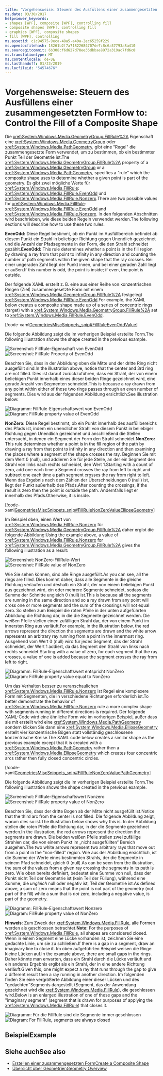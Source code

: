 ```yaml
---
title: 'Vorgehensweise: Steuern des Ausfüllens einer zusammengesetzten Form'
ms.date: 03/30/2017
helpviewer_keywords:
- shapes [WPF], composite [WPF], controlling fill
- composite shapes [WPF], controlling fill
- graphics [WPF], composite shapes
- fill [WPF], controlling
ms.assetid: c1c94575-9eca-48a5-a49a-2ec65259f229
ms.openlocfilehash: 18261b2f7a71822684707de7c8c6a37793a8a410
ms.sourcegitcommit: 6b308cf6d627d78ee36dbbae8972a310ac7fd6c8
ms.translationtype: MT
ms.contentlocale: de-DE
ms.lasthandoff: 01/23/2019
ms.locfileid: "54574676"
---
```

# <a name="how-to-control-the-fill-of-a-composite-shape"></a><span data-ttu-id="9848e-102">Vorgehensweise: Steuern des Ausfüllens einer zusammengesetzten Form</span><span class="sxs-lookup"><span data-stu-id="9848e-102">How to: Control the Fill of a Composite Shape</span></span>
<span data-ttu-id="9848e-103">Die <xref:System.Windows.Media.GeometryGroup.FillRule%2A> Eigenschaft eine <xref:System.Windows.Media.GeometryGroup> oder <xref:System.Windows.Media.PathGeometry>, gibt eine "Regel" die zusammengesetzte Form verwendet, um zu bestimmen, ob ein bestimmter Punkt Teil der Geometrie ist.</span><span class="sxs-lookup"><span data-stu-id="9848e-103">The <xref:System.Windows.Media.GeometryGroup.FillRule%2A> property of a <xref:System.Windows.Media.GeometryGroup> or a <xref:System.Windows.Media.PathGeometry>, specifies a "rule" which the composite shape uses to determine whether a given point is part of the geometry.</span></span> <span data-ttu-id="9848e-104">Es gibt zwei mögliche Werte für <xref:System.Windows.Media.FillRule>: <xref:System.Windows.Media.FillRule.EvenOdd> und <xref:System.Windows.Media.FillRule.Nonzero>.</span><span class="sxs-lookup"><span data-stu-id="9848e-104">There are two possible values for <xref:System.Windows.Media.FillRule>: <xref:System.Windows.Media.FillRule.EvenOdd> and <xref:System.Windows.Media.FillRule.Nonzero>.</span></span> <span data-ttu-id="9848e-105">In den folgenden Abschnitten wird beschrieben, wie diese beiden Regeln verwendet werden.</span><span class="sxs-lookup"><span data-stu-id="9848e-105">The following sections will describe how to use these two rules.</span></span>  
  
 <span data-ttu-id="9848e-106">**EvenOdd:** Diese Regel bestimmt, ob ein Punkt im Ausfüllbereich befindet ab diesem Punkt ein Strahl in beliebiger Richtung gegen Unendlich gezeichnet und die Anzahl der Pfadsegmente in der Form, die den Strahl schneidet gezählt.</span><span class="sxs-lookup"><span data-stu-id="9848e-106">**EvenOdd:** This rule determines whether a point is in the fill region by drawing a ray from that point to infinity in any direction and counting the number of path segments within the given shape that the ray crosses.</span></span> <span data-ttu-id="9848e-107">Bei einer ungeraden Zahl liegt der Punkt innen, und bei einer geraden Zahl liegt er außen.</span><span class="sxs-lookup"><span data-stu-id="9848e-107">If this number is odd, the point is inside; if even, the point is outside.</span></span>  
  
 <span data-ttu-id="9848e-108">Der folgende XAML erstellt z. B. eine aus einer Reihe von konzentrischen Ringen (Ziel) zusammengesetzte Form mit einem <xref:System.Windows.Media.GeometryGroup.FillRule%2A> festgelegt <xref:System.Windows.Media.FillRule.EvenOdd>.</span><span class="sxs-lookup"><span data-stu-id="9848e-108">For example, the XAML below creates a composite shape made up of a series of concentric rings (target) with a <xref:System.Windows.Media.GeometryGroup.FillRule%2A> set to <xref:System.Windows.Media.FillRule.EvenOdd>.</span></span>  
  
 [!code-xaml[GeometriesMiscSnippets_snip#FillRuleEvenOddValue](../../../../samples/snippets/xaml/VS_Snippets_Wpf/GeometriesMiscSnippets_snip/XAML/FillRuleExample.xaml#fillruleevenoddvalue)]  
  
 <span data-ttu-id="9848e-109">Die folgende Abbildung zeigt die im vorherigen Beispiel erstellte Form.</span><span class="sxs-lookup"><span data-stu-id="9848e-109">The following illustration shows the shape created in the previous example.</span></span>  
  
 <span data-ttu-id="9848e-110">![Screenshot: FillRule-Eigenschaft von EvenOdd](../../../../docs/framework/wpf/graphics-multimedia/media/fillruleevenoddfirstone.png "FillRuleEvenOddFirstOne")</span><span class="sxs-lookup"><span data-stu-id="9848e-110">![Screenshot: FillRule Property of EvenOdd](../../../../docs/framework/wpf/graphics-multimedia/media/fillruleevenoddfirstone.png "FillRuleEvenOddFirstOne")</span></span>  
  
 <span data-ttu-id="9848e-111">Beachten Sie, dass in der Abbildung oben die Mitte und der dritte Ring nicht ausgefüllt sind.</span><span class="sxs-lookup"><span data-stu-id="9848e-111">In the illustration above, notice that the center and 3rd ring are not filled.</span></span> <span data-ttu-id="9848e-112">Dies ist darauf zurückzuführen, dass ein Strahl, der von einem beliebigen Punkt innerhalb eines dieser beiden Ringe gezeichnet wird, eine gerade Anzahl von Segmenten schneidet.</span><span class="sxs-lookup"><span data-stu-id="9848e-112">This is because a ray drawn from any point within either of those two rings passes through an even number of segments.</span></span> <span data-ttu-id="9848e-113">Dies wird aus der folgenden Abbildung ersichtlich:</span><span class="sxs-lookup"><span data-stu-id="9848e-113">See illustration below:</span></span>  
  
 <span data-ttu-id="9848e-114">![Diagramm: FillRule-Eigenschaftswert von EvenOdd](../../../../docs/framework/wpf/graphics-multimedia/media/fillruleevenodd2.png "FillRuleEvenOdd2")</span><span class="sxs-lookup"><span data-stu-id="9848e-114">![Diagram: FillRule property value of EvenOdd](../../../../docs/framework/wpf/graphics-multimedia/media/fillruleevenodd2.png "FillRuleEvenOdd2")</span></span>  
  
 <span data-ttu-id="9848e-115">**NonZero:** Diese Regel bestimmt, ob ein Punkt innerhalb des ausfüllbereichs des Pfads ist, indem ein unendlicher Strahl von diesem Punkt in beliebiger Richtung gegen Unendlich gezeichnet und anschließend die Stellen untersucht, in denen ein Segment der Form den Strahl schneidet.</span><span class="sxs-lookup"><span data-stu-id="9848e-115">**NonZero:** This rule determines whether a point is in the fill region of the path by drawing a ray from that point to infinity in any direction and then examining the places where a segment of the shape crosses the ray.</span></span> <span data-ttu-id="9848e-116">Beginnen Sie mit dem Wert 0 (null), und addieren Sie für jede Stelle, an der ein Segment den Strahl von links nach rechts schneidet, den Wert 1.</span><span class="sxs-lookup"><span data-stu-id="9848e-116">Starting with a count of zero, add one each time a Segment crosses the ray from left to right and subtract one each time a path segment crosses the ray from right to left.</span></span> <span data-ttu-id="9848e-117">Wenn das Ergebnis nach dem Zählen der Überschneidungen 0 (null) ist, liegt der Punkt außerhalb des Pfads.</span><span class="sxs-lookup"><span data-stu-id="9848e-117">After counting the crossings, if the result is zero then the point is outside the path.</span></span> <span data-ttu-id="9848e-118">Andernfalls liegt er innerhalb des Pfads.</span><span class="sxs-lookup"><span data-stu-id="9848e-118">Otherwise, it is inside.</span></span>  
  
 [!code-xaml[GeometriesMiscSnippets_snip#FillRuleNonZeroValueEllipseGeometry](../../../../samples/snippets/xaml/VS_Snippets_Wpf/GeometriesMiscSnippets_snip/XAML/FillRuleExample.xaml#fillrulenonzerovalueellipsegeometry)]  
  
 <span data-ttu-id="9848e-119">Im Beispiel oben, einen Wert von <xref:System.Windows.Media.FillRule.Nonzero> für <xref:System.Windows.Media.GeometryGroup.FillRule%2A> daher ergibt die folgende Abbildung:</span><span class="sxs-lookup"><span data-stu-id="9848e-119">Using the example above, a value of <xref:System.Windows.Media.FillRule.Nonzero> for <xref:System.Windows.Media.GeometryGroup.FillRule%2A> gives the following illustration as a result:</span></span>  
  
 <span data-ttu-id="9848e-120">![Screenshot: NonZero-FillRule-Wert](../../../../docs/framework/wpf/graphics-multimedia/media/fillrulenonzero1.png "FillRuleNonZero1")</span><span class="sxs-lookup"><span data-stu-id="9848e-120">![Screenshot: FillRule value of NonZero](../../../../docs/framework/wpf/graphics-multimedia/media/fillrulenonzero1.png "FillRuleNonZero1")</span></span>  
  
 <span data-ttu-id="9848e-121">Wie Sie sehen können, sind alle Ringe ausgefüllt.</span><span class="sxs-lookup"><span data-stu-id="9848e-121">As you can see, all the rings are filled.</span></span> <span data-ttu-id="9848e-122">Dies kommt daher, dass alle Segmente in die gleiche Richtung verlaufen und deshalb ein Strahl, der von einem beliebigen Punkt aus gezeichnet wird, ein oder mehrere Segmente schneidet, sodass die Summe der Schnitte ungleich 0 (null) ist.</span><span class="sxs-lookup"><span data-stu-id="9848e-122">This is because all the segments are running in the same direction and so a ray drawn from any point will cross one or more segments and the sum of the crossings will not equal zero.</span></span> <span data-ttu-id="9848e-123">So stellen zum Beispiel die roten Pfeile in der unten aufgeführten Abbildung die Richtung dar, in die die Segmente gezeichnet werden. Die weißen Pfeile stellen einen zufälligen Strahl dar, der von einem Punkt im innersten Ring aus verläuft.</span><span class="sxs-lookup"><span data-stu-id="9848e-123">For example, in the illustration below, the red arrows represent the direction the segments are drawn and the white arrow represents an arbitrary ray running from a point in the innermost ring.</span></span> <span data-ttu-id="9848e-124">Ausgehend vom Wert 0 (null) wird für jedes Segment, das der Strahl schneidet, der Wert 1 addiert, da das Segment den Strahl von links nach rechts schneidet.</span><span class="sxs-lookup"><span data-stu-id="9848e-124">Starting with a value of zero, for each segment that the ray crosses, a value of one is added because the segment crosses the ray from left to right.</span></span>  
  
 <span data-ttu-id="9848e-125">![Diagramm: FillRule-Eigenschaftswert entspricht NonZero](../../../../docs/framework/wpf/graphics-multimedia/media/fillrulenonzero2.png "FillRuleNonZero2")</span><span class="sxs-lookup"><span data-stu-id="9848e-125">![Diagram: FillRule property value equal to NonZero](../../../../docs/framework/wpf/graphics-multimedia/media/fillrulenonzero2.png "FillRuleNonZero2")</span></span>  
  
 <span data-ttu-id="9848e-126">Um das Verhalten besser zu veranschaulichen <xref:System.Windows.Media.FillRule.Nonzero> ist Regel eine komplexere Form mit Segmenten, die in verschiedene Richtungen erforderlich ist.</span><span class="sxs-lookup"><span data-stu-id="9848e-126">To better demonstrate the behavior of <xref:System.Windows.Media.FillRule.Nonzero> rule a more complex shape with segments running in different directions is required.</span></span> <span data-ttu-id="9848e-127">Der folgende XAML-Code wird eine ähnliche Form wie im vorherigen Beispiel, außer dass sie mit erstellt wird eine <xref:System.Windows.Media.PathGeometry> sondern klicken Sie dann eine <xref:System.Windows.Media.EllipseGeometry> erstellt vier konzentrische Bögen statt vollständig geschlossene konzentrische Kreise.</span><span class="sxs-lookup"><span data-stu-id="9848e-127">The XAML code below creates a similar shape as the previous example except that it is created with a <xref:System.Windows.Media.PathGeometry> rather then a <xref:System.Windows.Media.EllipseGeometry> which creates four concentric arcs rather then fully closed concentric circles.</span></span>  
  
 [!code-xaml[GeometriesMiscSnippets_snip#FillRuleNonZeroValuePathGeometry](../../../../samples/snippets/xaml/VS_Snippets_Wpf/GeometriesMiscSnippets_snip/XAML/FillRuleExample.xaml#fillrulenonzerovaluepathgeometry)]  
  
 <span data-ttu-id="9848e-128">Die folgende Abbildung zeigt die im vorherigen Beispiel erstellte Form.</span><span class="sxs-lookup"><span data-stu-id="9848e-128">The following illustration shows the shape created in the previous example.</span></span>  
  
 <span data-ttu-id="9848e-129">![Screenshot: FillRule-Eigenschaftswert Nonzero](../../../../docs/framework/wpf/graphics-multimedia/media/fillrulenonzero3.png "FillRuleNonZero3")</span><span class="sxs-lookup"><span data-stu-id="9848e-129">![Screenshot: FillRule property value of NonZero](../../../../docs/framework/wpf/graphics-multimedia/media/fillrulenonzero3.png "FillRuleNonZero3")</span></span>  
  
 <span data-ttu-id="9848e-130">Beachten Sie, dass der dritte Bogen ab der Mitte nicht ausgefüllt ist.</span><span class="sxs-lookup"><span data-stu-id="9848e-130">Notice that the third arc from the center is not filled.</span></span> <span data-ttu-id="9848e-131">Die folgende Abbildung zeigt, warum dies so ist.</span><span class="sxs-lookup"><span data-stu-id="9848e-131">The illustration below shows why this is.</span></span> <span data-ttu-id="9848e-132">In der Abbildung stellen die roten Pfeile die Richtung dar, in der die Segmente gezeichnet werden.</span><span class="sxs-lookup"><span data-stu-id="9848e-132">In the illustration, the red arrows represent the direction the segments are drawn.</span></span> <span data-ttu-id="9848e-133">Die beiden weißen Pfeile stellen zwei zufällige Strahlen dar, die von einem Punkt im „nicht ausgefüllten“ Bereich ausgehen.</span><span class="sxs-lookup"><span data-stu-id="9848e-133">The two white arrows represent two arbitrary rays that move out from a point in the "non-filled" region.</span></span> <span data-ttu-id="9848e-134">Wie aus der Abbildung ersichtlich, ist die Summe der Werte eines bestimmten Strahls, der die Segmente in seinem Pfad schneidet, gleich 0 (null).</span><span class="sxs-lookup"><span data-stu-id="9848e-134">As can be seen from the illustration, the sum of the values from a given ray crossing the segments in its path is zero.</span></span> <span data-ttu-id="9848e-135">Wie oben bereits definiert, bedeutet eine Summe von null, dass der Punkt nicht Teil der Geometrie ist (kein Teil der Füllung), während eine Summe, die *ungleich* null oder negativ ist, Teil der Geometrie ist.</span><span class="sxs-lookup"><span data-stu-id="9848e-135">As defined above, a sum of zero means that the point is not part of the geometry (not part of the fill) while a sum that is *not* zero, including a negative value, is part of the geometry.</span></span>  
  
 <span data-ttu-id="9848e-136">![Diagramm: FillRule-Eigenschaftswert Nonzero](../../../../docs/framework/wpf/graphics-multimedia/media/fillrulenonzero4.png "FillRuleNonZero4")</span><span class="sxs-lookup"><span data-stu-id="9848e-136">![Diagram: FillRule property value of NonZero](../../../../docs/framework/wpf/graphics-multimedia/media/fillrulenonzero4.png "FillRuleNonZero4")</span></span>  
  
 <span data-ttu-id="9848e-137">**Hinweis**: Zum Zweck der <xref:System.Windows.Media.FillRule>, alle Formen werden als geschlossen betrachtet.</span><span class="sxs-lookup"><span data-stu-id="9848e-137">**Note:** For the purposes of <xref:System.Windows.Media.FillRule>, all shapes are considered closed.</span></span> <span data-ttu-id="9848e-138">Wenn in einem Segment eine Lücke vorhanden ist, zeichnen Sie eine gedachte Linie, um sie zu schließen.</span><span class="sxs-lookup"><span data-stu-id="9848e-138">If there is a gap in a segment, draw an imaginary line to close it.</span></span> <span data-ttu-id="9848e-139">Im oben aufgeführten Beispiel weisen die Ringe kleine Lücken auf.</span><span class="sxs-lookup"><span data-stu-id="9848e-139">In the example above, there are small gaps in the rings.</span></span> <span data-ttu-id="9848e-140">Daher könnte man erwarten, dass ein Strahl durch die Lücke verläuft und ein anderes Ergebnis ergibt als ein Strahl, der in eine andere Richtung verläuft.</span><span class="sxs-lookup"><span data-stu-id="9848e-140">Given this, one might expect a ray that runs through the gap to give a different result then a ray running in another direction.</span></span> <span data-ttu-id="9848e-141">Im folgenden finden Sie eine vergrößerte Abbildung einer dieser Lücken und des "gedachten"Segments dargestellt (Segment, das der Anwendung gezeichnet wird die <xref:System.Windows.Media.FillRule>), die geschlossen wird.</span><span class="sxs-lookup"><span data-stu-id="9848e-141">Below is an enlarged illustration of one of these gaps and the "imaginary segment" (segment that is drawn for purposes of applying the <xref:System.Windows.Media.FillRule>) that closes it.</span></span>  
  
 <span data-ttu-id="9848e-142">![Diagramm: Für die FillRule sind die Segmente immer geschlossen](../../../../docs/framework/wpf/graphics-multimedia/media/fillruleclosedshapes.png "FillRuleClosedShapes")</span><span class="sxs-lookup"><span data-stu-id="9848e-142">![Diagram: For FillRule, segments are always closed](../../../../docs/framework/wpf/graphics-multimedia/media/fillruleclosedshapes.png "FillRuleClosedShapes")</span></span>  
  
## <a name="example"></a><span data-ttu-id="9848e-143">Beispiel</span><span class="sxs-lookup"><span data-stu-id="9848e-143">Example</span></span>  
  
## <a name="see-also"></a><span data-ttu-id="9848e-144">Siehe auch</span><span class="sxs-lookup"><span data-stu-id="9848e-144">See also</span></span>
- [<span data-ttu-id="9848e-145">Erstellen einer zusammengesetzten Form</span><span class="sxs-lookup"><span data-stu-id="9848e-145">Create a Composite Shape</span></span>](../../../../docs/framework/wpf/graphics-multimedia/how-to-create-a-composite-shape.md)
- [<span data-ttu-id="9848e-146">Übersicht über Geometrien</span><span class="sxs-lookup"><span data-stu-id="9848e-146">Geometry Overview</span></span>](../../../../docs/framework/wpf/graphics-multimedia/geometry-overview.md)
